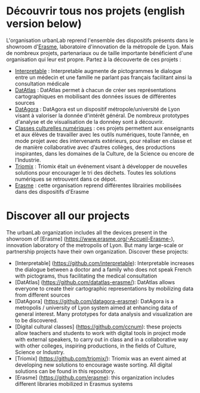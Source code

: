 # Découvrir tous nos projets (english version below) 
L'organisation urbanLab reprend l'ensemble des dispositifs présents dans le showroom d'[Erasme](https://www.erasme.org/-Accueil-Erasme-), laboratoire d'innovation de la métropole de Lyon. 
Mais de nombreux projets, partenariaux ou de taille importante bénéficient d'une organisation qui leur est propre. 
Partez à la découverte de ces projets : 

* [Interpretable](https://github.com/interpretable) : Interpretable augmente de pictogrammes le dialogue entre un médecin et une famille ne parlant pas français facilitant ainsi la consultation médicale
* [DatAtlas](https://github.com/datatlas-erasme/)  : DatAtlas permet à chacun de créer ses représentations cartographiques en mobilisant des données issues de différentes sources
* [DatAgora](https://github.com/datagora-erasme) : DatAgora est un dispositif métropole/université de Lyon visant à valoriser la donnée d'intérêt général. De nombreux prototypes d'analyse et de visualisation de la donnéey sont à découvrir. 
* [Classes culturelles numériques](https://github.com/ccnum) : ces projets permettent aux enseignants et aux élèves de travailler avec les outils numériques, toute l’année, en mode projet avec des intervenants extérieurs, pour réaliser en classe et de manière collaborative avec d’autres collèges, des productions inspirantes, dans les domaines de la Culture, de la Science ou encore de l’Industrie.
* [Triomix](https://github.com/triomix/) : Triomix était un événement visant à développer de nouvelles solutions pour encourager le tri des déchets. Toutes les solutions numériques se retrouvent dans ce dépot. 
* [Erasme](https://github.com/erasme) : cette organisation reprend différentes librairies mobilisées dans des dispositifs d'Erasme


# Discover all our projects 
The urbanLab organization includes all the devices present in the showroom of [Erasme] (https://www.erasme.org/-Accueil-Erasme-), innovation laboratory of the metropolis of Lyon.
But many large-scale or partnership projects have their own organization.
Discover these projects:

* [Interpretable] (https://github.com/interpretable): Interpretable increases the dialogue between a doctor and a family who does not speak French with pictograms, thus facilitating the medical consultation
* [DatAtlas] (https://github.com/datatlas-erasme/): DatAtlas allows everyone to create their cartographic representations by mobilizing data from different sources
* [DatAgora] (https://github.com/datagora-erasme): DatAgora is a metropolis / university of Lyon system aimed at enhancing data of general interest. Many prototypes for data analysis and visualization are to be discovered.
* [Digital cultural classes] (https://github.com/ccnum): these projects allow teachers and students to work with digital tools in project mode with external speakers, to carry out in class and in a collaborative way with other colleges, inspiring productions, in the fields of Culture, Science or Industry.
* [Triomix] (https://github.com/triomix/): Triomix was an event aimed at developing new solutions to encourage waste sorting. All digital solutions can be found in this repository.
* [Erasme] (https://github.com/erasme): this organization includes different libraries mobilized in Erasmus systems
